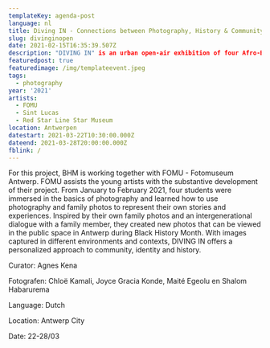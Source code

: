 ```yaml
---
templateKey: agenda-post
language: nl
title: Diving IN - Connections between Photography, History & Community
slug: divinginopen
date: 2021-02-15T16:35:39.507Z
description: "DIVING IN" is an urban open-air exhibition of four Afro-Belgian artists
featuredpost: true
featuredimage: /img/templateevent.jpeg
tags:
  - photography
year: '2021'
artists:
  - FOMU
  - Sint Lucas
  - Red Star Line Star Museum
location: Antwerpen
datestart: 2021-03-22T10:30:00.000Z
dateend: 2021-03-28T20:00:00.000Z
fblink: /
---
```



For this project, BHM is working together with FOMU - Fotomuseum Antwerp. FOMU assists the young artists with the substantive development of their project.
From January to February 2021, four students were immersed in the basics of photography and learned how to use photography and family photos to represent their own stories and experiences. Inspired by their own family photos and an intergenerational dialogue with a family member, they created new photos that can be viewed in the public space in Antwerp during Black History Month. With images captured in different environments and contexts, DIVING IN offers a personalized approach to community, identity and history.


Curator: Agnes Kena

Fotografen: Chloë Kamali, Joyce Gracia Konde, Maité Egeolu en Shalom Habarurema

Language: Dutch

Location: Antwerp City

Date: 22-28/03
